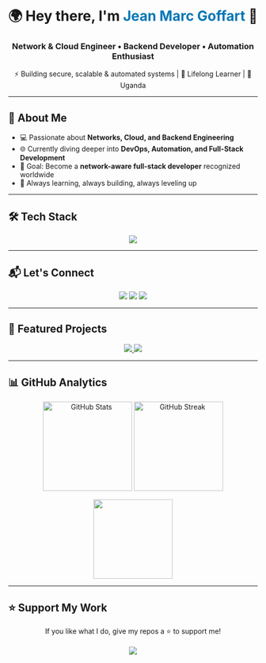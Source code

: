 <!-- Banner / Hero -->
<h1 align="center">🌍 Hey there, I'm <span style="color:#0077B5;">Jean Marc Goffart</span> 👋</h1>
<h3 align="center">Network & Cloud Engineer • Backend Developer • Automation Enthusiast</h3>
<p align="center">⚡ Building secure, scalable & automated systems | 🌱 Lifelong Learner | 📍 Uganda</p>

---

## 🚀 About Me  
- 💻 Passionate about **Networks, Cloud, and Backend Engineering**  
- 🌐 Currently diving deeper into **DevOps, Automation, and Full-Stack Development**  
- 🎯 Goal: Become a **network-aware full-stack developer** recognized worldwide  
- 🌱 Always learning, always building, always leveling up  

---

## 🛠️ Tech Stack  
<p align="center">
  <img src="https://skillicons.dev/icons?i=python,django,java,c,mysql,mongodb,linux,azure,cisco" />
</p>

---

## 📬 Let's Connect  
<p align="center">
  <a href="mailto:kithulovali@gmail.com"><img src="https://img.shields.io/badge/-Email-D14836?style=for-the-badge&logo=gmail&logoColor=white" /></a>
  <a href="https://linkedin.com/in/jean-marc-goffart-6240b132a"><img src="https://img.shields.io/badge/-LinkedIn-0077B5?style=for-the-badge&logo=linkedin&logoColor=white" /></a>
  <a href="https://twitter.com/YourTwitterHandle"><img src="https://img.shields.io/badge/-Twitter-1DA1F2?style=for-the-badge&logo=twitter&logoColor=white" /></a>
</p>

---

## 📂 Featured Projects  
<p align="center">
  <a href="https://github.com/your-username/project-1-repo">
    <img src="https://github-readme-stats.vercel.app/api/pin/?username=kithulovali&repo=project-1-repo&theme=radical" />
  </a>
  <a href="https://github.com/your-username/project-2-repo">
    <img src="https://github-readme-stats.vercel.app/api/pin/?username=kithulovali&repo=project-2-repo&theme=radical" />
  </a>
</p>

---

## 📊 GitHub Analytics  
<p align="center">
  <img src="https://github-readme-stats.vercel.app/api?username=kithulovali&show_icons=true&theme=tokyonight" alt="GitHub Stats" height="180"/>
  <img src="https://github-readme-streak-stats.herokuapp.com/?user=kithulovali&theme=tokyonight" alt="GitHub Streak" height="180"/>
</p>

<p align="center">
  <img src="https://github-readme-stats.vercel.app/api/top-langs/?username=your-username&layout=compact&theme=tokyonight" height="160"/>
</p>

---

## ⭐ Support My Work  
<p align="center">
  If you like what I do, give my repos a ⭐ to support me!  
  <br><br>
  <a href="https://github.com/your-username?tab=repositories">
    <img src="https://img.shields.io/badge/-Star%20My%20Projects-black?style=for-the-badge&logo=github&logoColor=white" />
  </a>
</p>
